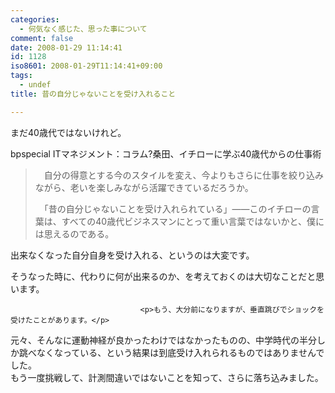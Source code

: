 ```yaml
---
categories:
  - 何気なく感じた、思った事について
comment: false
date: 2008-01-29 11:14:41
id: 1128
iso8601: 2008-01-29T11:14:41+09:00
tags:
  - undef
title: 昔の自分じゃないことを受け入れること

---
```


<div class="entry-body">
                                 <p>まだ40歳代ではないけれど。</p>

<p>bpspecial ITマネジメント：コラム?桑田、イチローに学ぶ40歳代からの仕事術</p>

<blockquote>　自分の得意とする今のスタイルを変え、今よりもさらに仕事を絞り込みながら、老いを楽しみながら活躍できているだろうか。

<p>　「昔の自分じゃないことを受け入れられている」――このイチローの言葉は、すべての40歳代ビジネスマンにとって重い言葉ではないかと、僕には思えるのである。 </p></blockquote>

<p>出来なくなった自分自身を受け入れる、というのは大変です。</p>

<p>そうなった時に、代わりに何が出来るのか、を考えておくのは大切なことだと思います。<br /></p>
                              
                                 <p>もう、大分前になりますが、垂直跳びでショックを受けたことがあります。</p>

<p>元々、そんなに運動神経が良かったわけではなかったものの、中学時代の半分しか跳べなくなっている、という結果は到底受け入れられるものではありませんでした。<br />
もう一度挑戦して、計測間違いではないことを知って、さらに落ち込みました。</p>
                              </div>
    	